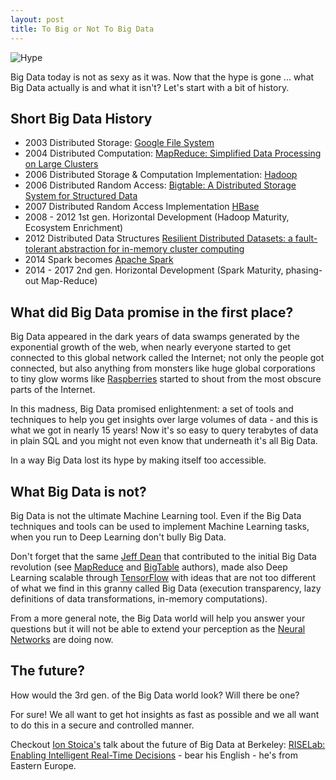 ```yaml
--- 
layout: post
title: To Big or Not To Big Data
---
```


![Hype](http://cdn.business2community.com/wp-content/uploads/2014/05/Gartner-Hype-Cycle-v2.png)


Big Data today is not as sexy as it was. Now that the hype is gone ... what Big Data actually is and what it isn't? Let's start with a bit of history.

Short Big Data History
---
- 2003 Distributed Storage: [Google File System](http://static.googleusercontent.com/media/research.google.com/ja//archive/gfs-sosp2003.pdf)
- 2004 Distributed Computation: [MapReduce: Simplified Data Processing on Large Clusters](https://static.googleusercontent.com/media/research.google.com/en//archive/mapreduce-osdi04.pdf)
- 2006 Distributed Storage & Computation Implementation: [Hadoop](https://en.wikipedia.org/wiki/Apache_Hadoop)
- 2006 Distributed Random Access: [Bigtable: A Distributed Storage System for Structured Data](https://static.googleusercontent.com/media/research.google.com/en//archive/bigtable-osdi06.pdf)
- 2007 Distributed Random Access Implementation [HBase](https://en.wikipedia.org/wiki/Apache_HBase)
- 2008 - 2012 1st gen. Horizontal Development (Hadoop Maturity, Ecosystem Enrichment)
- 2012 Distributed Data Structures [Resilient Distributed Datasets: a fault-tolerant abstraction for in-memory cluster computing](https://www.usenix.org/system/files/conference/nsdi12/nsdi12-final138.pdf)
- 2014 Spark becomes [Apache Spark](https://en.wikipedia.org/wiki/Apache_Spark) 
- 2014 - 2017 2nd gen. Horizontal Development (Spark Maturity, phasing-out Map-Reduce)

What did Big Data promise in the first place? 
---
Big Data appeared in the dark years of data swamps generated by the exponential growth of the web, when nearly everyone started to get connected to this global network called the Internet; not only the people got connected, but also anything from monsters like huge global corporations to tiny glow worms like [Raspberries](https://en.wikipedia.org/wiki/Raspberry_Pi) started to shout from the most obscure parts of the Internet.

In this madness, Big Data promised enlightenment: a set of tools and techniques to help you get insights over large volumes of data - and this is what we got in nearly 15 years! Now it's so easy to query terabytes of data in plain SQL and you might not even know that underneath it's all Big Data.

In a way Big Data lost its hype by making itself too accessible. 

What Big Data is not?
---

Big Data is not the ultimate Machine Learning tool. Even if the Big Data techniques and tools can be used to implement Machine Learning tasks, when you run to Deep Learning don't bully Big Data. 

Don't forget that the same [Jeff Dean](https://en.wikipedia.org/wiki/Jeff_Dean_(computer_scientist)) that contributed to the initial Big Data revolution (see [MapReduce](https://static.googleusercontent.com/media/research.google.com/en//archive/mapreduce-osdi04.pdf) and [BigTable](https://static.googleusercontent.com/media/research.google.com/en//archive/bigtable-osdi06.pdf) authors), made also Deep Learning scalable through [TensorFlow](http://download.tensorflow.org/paper/whitepaper2015.pdf) with ideas that are not too different of what we find in this granny called Big Data (execution transparency, lazy definitions of data transformations, in-memory computations).

From a more general note, the Big Data world will help you answer your questions but it will not be able to extend your perception as the [Neural Networks](https://en.wikipedia.org/wiki/Artificial_neural_network) are doing now. 

The future?
---
How would the 3rd gen. of the Big Data world look? Will there be one? 

For sure! We all want to get hot insights as fast as possible and we all want to do this in a secure and controlled manner. 

Checkout [Ion Stoica's](https://people.eecs.berkeley.edu/~istoica/) talk about the future of Big Data at Berkeley: [RISELab: Enabling Intelligent Real-Time Decisions](https://www.youtube.com/watch?v=XyEuhsmTF3U&list=PLTPXxbhUt-YVEyOqTmZ_X_tpzOlJLiU2k) - bear his English - he's from Eastern Europe.  
